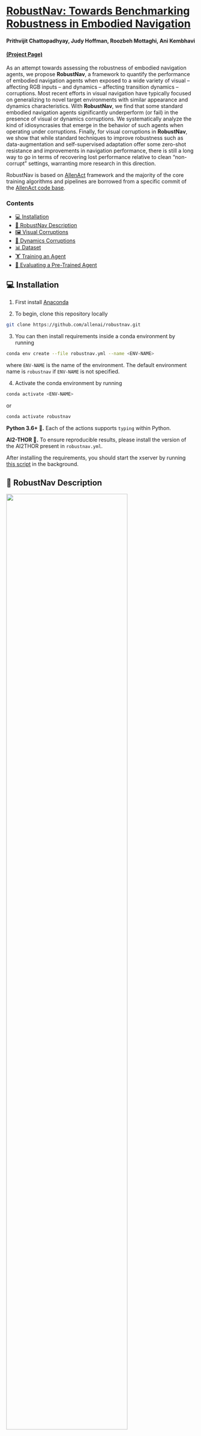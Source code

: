 # <a href="https://prior.allenai.org/projects/robustnav">RobustNav: Towards Benchmarking Robustness in Embodied Navigation</a>

#### Prithvijit Chattopadhyay, Judy Hoffman, Roozbeh Mottaghi, Ani Kembhavi

#### <a href="https://prior.allenai.org/projects/robustnav">(Project Page)</a>

As an attempt towards assessing the robustness of embodied navigation agents, we propose <b>RobustNav</b>, a
framework to quantify the performance of embodied navigation agents when exposed to a wide variety of visual
– affecting RGB inputs – and dynamics – affecting transition dynamics – corruptions. Most recent efforts in visual
navigation have typically focused on generalizing to novel
target environments with similar appearance and dynamics characteristics. With <b>RobustNav</b>, we find that some
standard embodied navigation agents significantly underperform (or fail) in the presence of visual or dynamics corruptions. We systematically analyze the kind of idiosyncrasies that emerge in the behavior of such agents when operating under corruptions. Finally, for visual corruptions
in <b>RobustNav</b>, we show that while standard techniques
to improve robustness such as data-augmentation and self-supervised adaptation offer some zero-shot resistance and
improvements in navigation performance, there is still a
long way to go in terms of recovering lost performance relative to clean “non-corrupt” settings, warranting more research in this direction.

RobustNav is based on <a href=https://allenact.org/>AllenAct</a> framework and the majority of the core training algorithms and pipelines are borrowed from a specific commit of the <a href=https://github.com/allenai/allenact>AllenAct code base</a>.

<!-- ### Citation

If you find this project useful in your research, please consider citing:

```
   @inproceedings{ehsani2021manipulathor,
     title={ManipulaTHOR: A Framework for Visual Object Manipulation},
     author={Ehsani, Kiana and Han, Winson and Herrasti, Alvaro and VanderBilt, Eli and Weihs, Luca and Kolve, Eric and Kembhavi, Aniruddha and Mottaghi, Roozbeh},
     booktitle={CVPR},
     year={2021}
   }
``` -->

### Contents

<div class="toc">
<ul>
<li><a href="#-installation">💻 Installation</a></li>
<li><a href="#-robustnav-description">📝 RobustNav Description</a></li>
<li><a href="#-visual-corruptions">🖼️ Visual Corruptions</a></li>
<li><a href="#-dynamics-corruptions">🏃 Dynamics Corruptions</a></li>
<li><a href="#-dataset">📊 Dataset</a></li>
<li><a href="#-training-an-agent">🏋 Training an Agent</a></li>
<li><a href="#-evaluating-a-pre-trained-agent">💪 Evaluating a Pre-Trained Agent</a></li>
</ul>
</div>

## 💻 Installation

1. First install [Anaconda](https://docs.anaconda.com/anaconda/install/linux/)

2. To begin, clone this repository locally

```bash
git clone https://github.com/allenai/robustnav.git
```

3. You can then install requirements inside a conda environment by running

```bash
conda env create --file robustnav.yml --name <ENV-NAME>
```

where `ENV-NAME` is the name of the environment. The default environment name is `robustnav` if `ENV-NAME` is not specified.

4. Activate the conda environment by running

```bash
conda activate <ENV-NAME>
```

or

```bash
conda activate robustnav
```

**Python 3.6+ 🐍.** Each of the actions supports `typing` within <span class="chillMono">Python</span>.

**AI2-THOR <bcc2e6> 🧞.** To ensure reproducible results, please install the version of the AI2THOR present in `robustnav.yml`.

After installing the requirements, you should start the xserver by running [this script](scripts/startx.py) in the background.

## 📝 RobustNav Description

<img src="media/robustnav_teaser.png" alt="" width="80%">

RobustNav is a framework to evaluate pre-trained navigation agents in the presence of a wide variety of visual and dynamics corruptions. As such, this codebase supports training (in line with AllenAct) and evaluating PointNav
and ObjectNav agents (either RGB and / or Depth observations) in unseen environments where visual and dynamics corruptions have been applied. For instance, in the above example, a (LoCoBot based) agent trained in a set
of clean environments (see (a)), is evaluated in environments with Camera-Crack and Motion Drift as the visual and dynamics corruptions respectively (see (b) and (c)).

## 🖼️ Visual Corruptions

<img src="media/vis_corr.png" alt="" width="80%">

As highlighted in the figure above, RobustNav supports 7 visual corruptions --
Defocus Blur, Motion Blur, Spatter, Camera Crack, Low Lighting, Lower FOV and Speckle Noise. The above figure represents "clean" and "corrupt" egocentric RGB frames as viewed by the agent. Among these corruptions, Defocus Blur, Motion Blur, Spatter, Low Lighting and Speckle Noise are supported at 5 progressively increasing levels of severity. Defocus Blur, Spatter and Speckle Noise are akin to the visual corruptions introduced <a href="https://arxiv.org/abs/1903.12261">here</a>. Note that these corruptions are applied only on the RGB observations (not Depth).

## 🏃 Dynamics Corruptions

<img src="media/dyn_corr.png" alt="" width="80%">

As highlighted above, RobustNav includes 4 dynamics corruptions -- (a) Motion Bias (Constant), (b) Motion Bias (Stochastic), (c) Motion Drift and (d) Motor Failure. Motion Bias (Constant & Stochastic) are intended to model scene-level friction and high and low friction zones in the environment. Motion Drift models a setting where translation (forward) has a slight bias towards turning left or right. In Motor Failure, one of the rotation actions fail.

PointNav agents have the following actions available to them -- `MoveAhead` (0.25m), `RotateLeft` (30&deg;), `RotateRight` (30&deg;) and `End` (end an episode). ObjectNav agents additionally have access to `LookUp` and `LookDown` actions -- indicating change in agent's view above or below the horizon.

## 📊 Dataset

Agents in RobustNav are trained and evaluated on the RoboTHOR set of scenes. RoboTHOR consists of 60 training and 15 validation environments. Agents are trained on the train set of environments are evaluated on the validation set of environments. Evaluation episodes are present in `datasets/robothor-pointnav/robustnav_eval/` for PointNav and `datasets/robothor-objectnav/robustnav_eval/` for ObjectNav. For ObjectNav, we consider 12 object categories -- AlarmClock, Apple, BaseBallBat, BasketBall, Bowl, GarbageCan, HousePlant, Laptop, Mug, SprayBottle, Television and Vase.

## 🏋 Training An Agent

To train an agent, we rely on the experiment configs located [here](projects/robustnav_baselines/experiments/robustnav_train/). Upon activating the robustnav anaconda environment, run the following command to train an agent:

```
python main.py \
    -o storage/<EXPERIMENT-STORAGE-DIRECTORY> \
    -b projects/robustnav_baselines/experiments/robustnav_train <EXPERIMENT-CONFIG> \
    -s <RANDOM-SEED> \
    -et <EXPERIMENT-STRING-TAG-IDENTIFIER>
```

For instance, to train a PointNav RGB agent, the command is:

```
python main.py \
    -o storage/robothor-pointnav-rgb-resnetgru-ddppo \
    -b projects/robustnav_baselines/experiments/robustnav_train pointnav_robothor_vanilla_rgb_resnet_ddppo \
    -s 12345 \
    -et rnav_pointnav_vanilla_rgb_resnet_ddppo_clean
```

To see commands used to train the navigation agents considered in the paper, see `train_navigation_agents.sh`

## 💪 Evaluating A Pre-Trained Agent

To evaluate pre-trained navigation agents, first run [this](rnav_checkpoints/download_checkpoints.sh) script to download all the checkpoints.

For evaluation, we will consider evaluating an agent under (1) clean settings, (2) under visual corruptions, (3) under dynamics corruptions and (4)under visual + dynamics corruptions. We will consider evaluating a pre-trained PointNav RGB agent as the running example.

### Clean Settings

To evaluate under clean settings, run the following command:

```
python main.py \
    -o <METRIC-STORAGE-DIRECTORY> \
    -b projects/robustnav_baselines/experiments/robustnav_eval <EXPERIMENT-CONFIG> \
    -c <CHECKPOINT-PATH> \
    -t <CHECKPOINT-TIMESTAMP> \
    -et <EXPERIMENT-STRING-TAG-IDENTIFIER> \
    -s <RANDOM-SEED> \
    -e \
    -tsg <GPU-ID>
```

For a PointNav RGB agent, this is equivalent to:

```
python main.py \
    -o storage/robothor-pointnav-rgb-resnetgru-ddppo-eval \
    -b projects/robustnav_baselines/experiments/robustnav_eval pointnav_robothor_vanilla_rgb_resnet_ddppo \
    -c rnav_checkpoints/pnav_rgb_agent.pt \
    -t 2021-03-02_05-58-58 \
    -et rnav_pointnav_vanilla_rgb_resnet_ddppo_clean \
    -s 12345 \
    -e \
    -tsg 0
```

### Visual Corruptions

For visual corruptions, when evaluating under Defocus Blur, Motion Blur, Spatter, Low Lighting and Speckle Noise, we have two additional command line arguments `-vc` and `-vs` identifying the kind and severity of the corruptions. For instance, to evaluate under Defocus Blur, the command is:

```
python main.py \
    -o storage/robothor-pointnav-rgb-resnetgru-ddppo-eval \
    -b projects/robustnav_baselines/experiments/robustnav_eval pointnav_robothor_vanilla_rgb_resnet_ddppo \
    -c rnav_checkpoints/pnav_rgb_agent.pt \
    -t 2021-03-02_05-58-58 \
    -et rnav_pointnav_vanilla_rgb_resnet_ddppo_Defocus_Blur_s5 \
    -s 12345 \
    -e \
    -tsg 0 \
    -vc Defocus_Blur \
    -vs 5
```

When evaluating under Lower-FOV, run:

```
python main.py \
    -o storage/robothor-pointnav-rgb-resnetgru-ddppo-eval \
    -b projects/robustnav_baselines/experiments/robustnav_eval pointnav_robothor_vanilla_rgb_resnet_ddppo_fov \
    -c rnav_checkpoints/pnav_rgb_agent.pt \
    -t 2021-03-02_05-58-58 \
    -et rnav_pointnav_vanilla_rgb_resnet_ddppo_fov \
    -s 12345 \
    -e \
    -tsg 0
```

When evaluating under Camera-Crack, run:

```
python main.py \
    -o storage/robothor-pointnav-rgb-resnetgru-ddppo-eval \
    -b projects/robustnav_baselines/experiments/robustnav_eval pointnav_robothor_vanilla_rgb_resnet_ddppo_cam_crack \
    -c rnav_checkpoints/pnav_rgb_agent.pt \
    -t 2021-03-02_05-58-58 \
    -et rnav_pointnav_vanilla_rgb_resnet_ddppo_cam_crack \
    -s 12345 \
    -e \
    -tsg 0
```

### Dynamics Corruptions

When evaluating under Motion Bias (Constant), run:

```
python main.py \
    -o storage/robothor-pointnav-rgb-resnetgru-ddppo-eval \
    -b projects/robustnav_baselines/experiments/robustnav_eval pointnav_robothor_vanilla_rgb_resnet_ddppo_dyn \
    -c rnav_checkpoints/pnav_rgb_agent.pt \
    -t 2021-03-02_05-58-58 \
    -et rnav_pointnav_vanilla_rgb_resnet_ddppo_clean_mb_const \
    -s 12345 \
    -e \
    -tsg 0 \
    -dcr True \
    -ctr True \
    -crt True
```

`-dcr` is set to `True` for Motion Bias, Motion Drift and Motor Failure. `-ctr` is set to `True` for constant translation bias and `-crt` is set to `True` for constant rotation bias.

When evaluating under Motion Bias (Stochastic), run:

```
python main.py \
    -o storage/robothor-pointnav-rgb-resnetgru-ddppo-eval \
    -b projects/robustnav_baselines/experiments/robustnav_eval pointnav_robothor_vanilla_rgb_resnet_ddppo_dyn \
    -c rnav_checkpoints/pnav_rgb_agent.pt \
    -t 2021-03-02_05-58-58 \
    -et rnav_pointnav_vanilla_rgb_resnet_ddppo_clean_mb_stoch \
    -s 12345 \
    -e \
    -tsg 0 \
    -dcr True \
    -str True \
    -srt True
```

`-str` is set to `True` for stochastic translation bias and `-srt` is set to `True` for stochastic rotation bias.

When evaluating under Motion Drift, run:

```
python main.py \
    -o storage/robothor-pointnav-rgb-resnetgru-ddppo-eval \
    -b projects/robustnav_baselines/experiments/robustnav_eval pointnav_robothor_vanilla_rgb_resnet_ddppo_dyn \
    -c rnav_checkpoints/pnav_rgb_agent.pt \
    -t 2021-03-02_05-58-58 \
    -et rnav_pointnav_vanilla_rgb_resnet_ddppo_clean_drift_deg_10 \
    -s 12345 \
    -e \
    -tsg 0 \
    -dcr True \
    -dr True \
    -dr_deg 10.0
```

`-dr` is set to `True` for motion drift and `-dr_deg` is set to `10.0` as the drift angle.

When evaluating under Motor Failure, run:

```
python main.py \
    -o storage/robothor-pointnav-rgb-resnetgru-ddppo-eval \
    -b projects/robustnav_baselines/experiments/robustnav_eval pointnav_robothor_vanilla_rgb_resnet_ddppo_dyn \
    -c rnav_checkpoints/pnav_rgb_agent.pt \
    -t 2021-03-02_05-58-58 \
    -et rnav_pointnav_vanilla_rgb_resnet_ddppo_clean_motfail \
    -s 12345 \
    -e \
    -tsg 0 \
    -dcr True \
    -mf True
```

`-mf` is set to `True` for motor failure.

When evaluating under PyRobot noise models from <a href="https://arxiv.org/abs/1906.08236">here</a>, run:

```
python main.py \
    -o storage/robothor-pointnav-rgb-resnetgru-ddppo-eval \
    -b projects/robustnav_baselines/experiments/robustnav_eval pointnav_robothor_vanilla_rgb_resnet_ddppo_pyrobot_dyn \
    -c rnav_checkpoints/pnav_rgb_agent.pt \
    -t 2021-03-02_05-58-58 \
    -et rnav_pointnav_vanilla_rgb_resnet_ddppo_clean_pyrobot_ilqr_1 \
    -s 12345 \
    -e \
    -tsg 0
```

Note that the experiment config used for PyRobot settings is different from the ones used for Motion Bias, Motion Drift and Motor Failure. To evaluate other agents which differ either in terms of the task (PointNav&#8594;ObjectNav) or sensors (RGB&#8594;RGB-D), just pick the corresponding experiment configs and checkpoints under `projects/robustnav_baselines/experiments/robustnav_eval/` and `rnav_checkpoints/` respectively. These instructions are also highlighted in `eval_navigation_agents.sh`.

If you use the PyRobot noise models, please cite:

```
@article{murali2019pyrobot,
  title={Pyrobot: An open-source robotics framework for research and benchmarking},
  author={Murali, Adithyavairavan and Chen, Tao and Alwala, Kalyan Vasudev and Gandhi, Dhiraj and Pinto, Lerrel and Gupta, Saurabh and Gupta, Abhinav},
  journal={arXiv preprint arXiv:1906.08236},
  year={2019}
}

```

### Visual + Dynamics Corruptions

To evaluate in the presence of visual and dynamics corruptions, use the additional `-vc` and `-vs` arguments to highlight the kind and severity of visual corruption in the commands used to evaluate under dynamics corruptions (above). For instance, to evaluate under Defocus Blur + Motion Drift, the command is:

```
python main.py \
    -o storage/robothor-pointnav-rgb-resnetgru-ddppo-eval \
    -b projects/robustnav_baselines/experiments/robustnav_eval pointnav_robothor_vanilla_rgb_resnet_ddppo_dyn \
    -c rnav_checkpoints/pnav_rgb_agent.pt \
    -t 2021-03-02_05-58-58 \
    -et rnav_pointnav_vanilla_rgb_resnet_ddppo_clean_drift_deg_10 \
    -s 12345 \
    -e \
    -tsg 0 \
    -dcr True \
    -dr True \
    -dr_deg 10.0 \
    -vc Defocus_Blur \
    -vs 5
```

To find the time-stamps associated with all the checkpoints, refer to `eval_navigation_agents.sh`.
